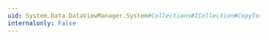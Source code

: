 ```yaml
---
uid: System.Data.DataViewManager.System#Collections#ICollection#CopyTo(System.Array,System.Int32)
internalonly: False
---
```

